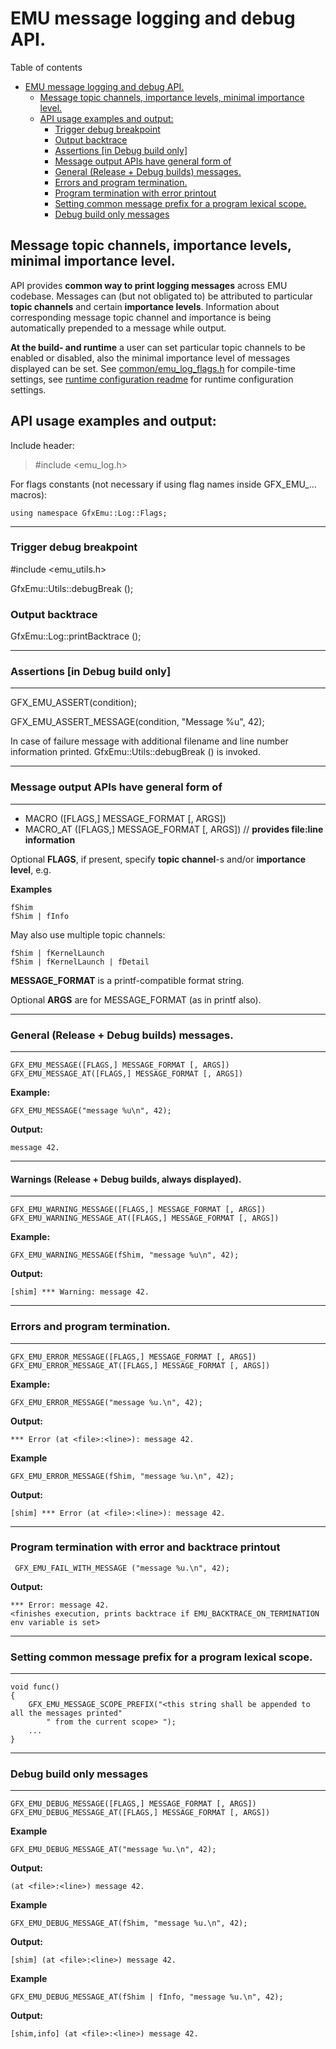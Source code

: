 # EMU message logging and debug API.

 Table of contents

- [EMU message logging and debug API.](#emu-message-logging-and-debug-api)
  - [Message topic channels, importance levels, minimal importance level.](#message-topic-channels-importance-levels-minimal-importance-level)
  - [API usage examples and output:](#api-usage-examples-and-output)
    - [Trigger debug breakpoint](#trigger-debug-breakpoint)
    - [Output backtrace](#output-backtrace)
    - [Assertions [in Debug build only]](#assertions-in-debug-build-only)
    - [Message output APIs have general form of](#message-output-apis-have-general-form-of)
    - [General (Release + Debug builds) messages.](#general-release--debug-builds-messages)
    - [Errors and program termination.](#errors-and-program-termination)
    - [Program termination with error printout](#program-termination-with-error-printout)
    - [Setting common message prefix for a program lexical scope.](#setting-common-message-prefix-for-a-program-lexical-scope)
    - [Debug build only messages](#debug-build-only-messages)

## Message topic channels, importance levels, minimal importance level.

API provides **common way to print logging messages** across EMU codebase.
Messages can (but not obligated to) be attributed to particular **topic channels** and certain **importance levels**.
Information about corresponding message topic channel and importance is being automatically prepended to a message while output.

**At the build- and runtime** a user can set particular topic channels to be enabled or disabled, also the minimal importance level of messages displayed can be set. See [common/emu_log_flags.h](./common/emu_log_flags.h) for compile-time settings,
see [runtime configuration readme](./README_CONFIG.md) for runtime configuration settings.

## API usage examples and output:

Include header:

>    #include <emu_log.h>

For flags constants (not necessary if using flag names inside GFX_EMU_... macros):

    using namespace GfxEmu::Log::Flags;

----
### Trigger debug breakpoint

   #include <emu_utils.h>

   GfxEmu::Utils::debugBreak ();
    

### Output backtrace

   GfxEmu::Log::printBacktrace ();


----
### Assertions [in Debug build only]
----

   GFX_EMU_ASSERT(condition);

   GFX_EMU_ASSERT_MESSAGE(condition, "Message %u", 42);

In case of failure message with additional filename and line number information printed. GfxEmu::Utils::debugBreak () is invoked.

----
### Message output APIs have general form of 
----

- MACRO ([FLAGS,] MESSAGE_FORMAT [, ARGS])
- MACRO_AT ([FLAGS,] MESSAGE_FORMAT [, ARGS]) // **provides file:line information**

Optional **FLAGS**, if present, specify **topic channel**-s and/or **importance level**, e.g.

**Examples**

    fShim
    fShim | fInfo

May also use multiple topic channels:

    fShim | fKernelLaunch
    fShim | fKernelLaunch | fDetail


**MESSAGE_FORMAT** is a printf-compatible format string.

Optional **ARGS** are for MESSAGE_FORMAT (as in printf also).

----
### General (Release + Debug builds) messages.
----

    GFX_EMU_MESSAGE([FLAGS,] MESSAGE_FORMAT [, ARGS])
    GFX_EMU_MESSAGE_AT([FLAGS,] MESSAGE_FORMAT [, ARGS])

**Example:** 

    GFX_EMU_MESSAGE("message %u\n", 42);

**Output:** 

    message 42.

----
#### Warnings (Release + Debug builds, always displayed).
----

    GFX_EMU_WARNING_MESSAGE([FLAGS,] MESSAGE_FORMAT [, ARGS])
    GFX_EMU_WARNING_MESSAGE_AT([FLAGS,] MESSAGE_FORMAT [, ARGS])

**Example:** 

    GFX_EMU_WARNING_MESSAGE(fShim, "message %u\n", 42);

**Output:**

    [shim] *** Warning: message 42.

----
### Errors and program termination.
----

    GFX_EMU_ERROR_MESSAGE([FLAGS,] MESSAGE_FORMAT [, ARGS])
    GFX_EMU_ERROR_MESSAGE_AT([FLAGS,] MESSAGE_FORMAT [, ARGS])

**Example:**

    GFX_EMU_ERROR_MESSAGE("message %u.\n", 42);

**Output:**

    *** Error (at <file>:<line>): message 42.

**Example**

    GFX_EMU_ERROR_MESSAGE(fShim, "message %u.\n", 42);

**Output:**

    [shim] *** Error (at <file>:<line>): message 42.

----
### Program termination with error and backtrace printout

     GFX_EMU_FAIL_WITH_MESSAGE ("message %u.\n", 42);

**Output:**

    *** Error: message 42.
    <finishes execution, prints backtrace if EMU_BACKTRACE_ON_TERMINATION env variable is set>

----
### Setting common message prefix for a program lexical scope.
----

    void func()
    {
        GFX_EMU_MESSAGE_SCOPE_PREFIX("<this string shall be appended to all the messages printed"
            " from the current scope> ");
        ...
    }

----
### Debug build only messages
----

    GFX_EMU_DEBUG_MESSAGE([FLAGS,] MESSAGE_FORMAT [, ARGS])
    GFX_EMU_DEBUG_MESSAGE_AT([FLAGS,] MESSAGE_FORMAT [, ARGS])
    
**Example**

    GFX_EMU_DEBUG_MESSAGE_AT("message %u.\n", 42);

**Output:**

    (at <file>:<line>) message 42.

**Example**

    GFX_EMU_DEBUG_MESSAGE_AT(fShim, "message %u.\n", 42);

**Output:**

    [shim] (at <file>:<line>) message 42.

**Example**

    GFX_EMU_DEBUG_MESSAGE_AT(fShim | fInfo, "message %u.\n", 42);

**Output:**

    [shim,info] (at <file>:<line>) message 42.

